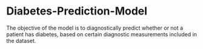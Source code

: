 # Diabetes-Prediction-Model
The objective of the model is to diagnostically predict whether or not a patient has diabetes, based on certain diagnostic measurements included in the dataset.
